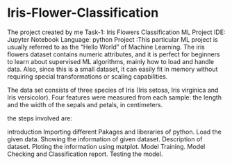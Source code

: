 # Iris-Flower-Classification
The project created by me
Task-1: Iris Flowers Classification ML Project
IDE: Jupyter Notebook
Language: python
Project :This particular ML project is usually referred to as the “Hello World” of Machine Learning. The iris flowers dataset contains numeric attributes, and it is perfect for beginners to learn about supervised ML algorithms, mainly how to load and handle data. Also, since this is a small dataset, it can easily fit in memory without requiring special transformations or scaling capabilities.

The data set consists of three species of Iris (Iris setosa, Iris virginica and Iris versicolor). Four features were measured from each sample: the length and the width of the sepals and petals, in centimeters.

the steps involved are:

introduction
Importing different Pakages and liberaries of python.
Load the given data.
Showing the information of given dataset.
Description of dataset.
Ploting the information using matplot.
Model Training.
Model Checking and Classification report.
Testing the model.
